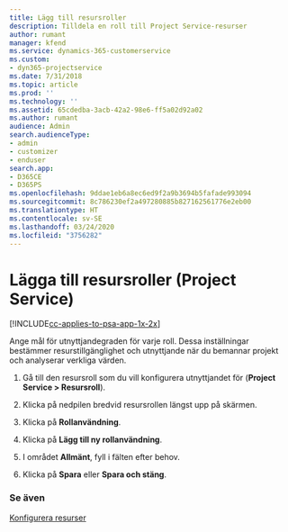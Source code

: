 ```yaml
---
title: Lägg till resursroller
description: Tilldela en roll till Project Service-resurser
author: rumant
manager: kfend
ms.service: dynamics-365-customerservice
ms.custom:
- dyn365-projectservice
ms.date: 7/31/2018
ms.topic: article
ms.prod: ''
ms.technology: ''
ms.assetid: 65cdedba-3acb-42a2-98e6-ff5a02d92a02
ms.author: rumant
audience: Admin
search.audienceType:
- admin
- customizer
- enduser
search.app:
- D365CE
- D365PS
ms.openlocfilehash: 9ddae1eb6a8ec6ed9f2a9b3694b5fafade993094
ms.sourcegitcommit: 8c786230ef2a497280885b827162561776e2eb00
ms.translationtype: HT
ms.contentlocale: sv-SE
ms.lasthandoff: 03/24/2020
ms.locfileid: "3756282"
---
```

# <a name="add-resource-roles-project-service"></a>Lägga till resursroller (Project Service)

[!INCLUDE[cc-applies-to-psa-app-1x-2x](../includes/cc-applies-to-psa-app-1x-2x.md)]

Ange mål för utnyttjandegraden för varje roll. Dessa inställningar bestämmer resurstillgänglighet och utnyttjande när du bemannar projekt och analyserar verkliga värden.  
  
1.  Gå till den resursroll som du vill konfigurera utnyttjandet för (**Project Service > Resursroll**).  
  
2.  Klicka på nedpilen bredvid resursrollen längst upp på skärmen.  
  
3.  Klicka på **Rollanvändning**.  
  
4.  Klicka på **Lägg till ny rollanvändning**.  
  
5.  I området **Allmänt**, fyll i fälten efter behov.  
  
6.  Klicka på **Spara** eller **Spara och stäng**.  
  
### <a name="see-also"></a>Se även  
 [Konfigurera resurser](../project-service/set-up-resources.md)
